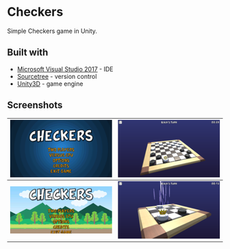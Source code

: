 # Checkers
Simple Checkers game in Unity.


## Built with

* [Microsoft Visual Studio 2017](https://visualstudio.microsoft.com/pl/downloads/) - IDE
* [Sourcetree](https://www.sourcetreeapp.com/) - version control
* [Unity3D](https://unity3d.com/) - game engine

## Screenshots
| <img src="Screenshots/Menu.png" width="480"> | <img src="Screenshots/Board.png" width="480"> |
|:-------------------------:|:-------------------------:|
| <img src="Screenshots/bigboard2.png" width="480"> | <img src="Screenshots/Promotion.png" width="480"> |
